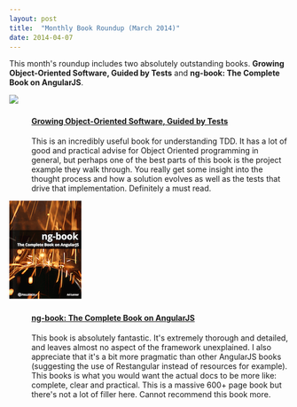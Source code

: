 ```yaml
---
layout: post
title:  "Monthly Book Roundup (March 2014)"
date: 2014-04-07
---
```


This month's roundup includes two absolutely outstanding books. **Growing Object-Oriented Software, Guided by Tests** and **ng-book: The Complete Book on AngularJS**. 

<dl class="books">

  <dt>
	<a href="http://www.amazon.com/gp/product/0321503627/ref=as_li_ss_il?ie=UTF8&camp=1789&creative=390957&creativeASIN=0321503627&linkCode=as2&tag=crabur-20"><img border="0" src="http://ws-na.amazon-adsystem.com/widgets/q?_encoding=UTF8&ASIN=0321503627&Format=_SL160_&ID=AsinImage&MarketPlace=US&ServiceVersion=20070822&WS=1&tag=crabur-20" ></a>
  </dt>
  <dd>
    <h4><a href="http://www.amazon.com/gp/product/0321503627/ref=as_li_ss_tl?ie=UTF8&camp=1789&creative=390957&creativeASIN=0321503627&linkCode=as2&tag=crabur-20">Growing Object-Oriented Software, Guided by Tests</a></h4>
    <p>
	This is an incredibly useful book for understanding TDD. It has a lot of good and practical advise for Object Oriented programming in general,
	but perhaps one of the best parts of this book is the project example they walk through. You really get some insight into the thought process
	and how a solution evolves as well as the tests that drive that implementation. Definitely a must read.
   </p>
  </dd>

  <dt>
	<a href="http://www.ng-book.com"><img src="/images/posts/ng-book.png" /></a>
  </dt>
  <dd>
    <h4><a href="http://www.ng-book.com">ng-book: The Complete Book on AngularJS</a></h4>
    <p>
	This book is absolutely fantastic. It's extremely thorough and detailed, and leaves almost no aspect of the framework unexplained.
	I also appreciate that it's a bit more pragmatic than other AngularJS books (suggesting the use of Restangular instead of resources for example). This books is what you would want the actual docs to be more like: complete, clear and practical.
	This is a massive 600+ page book but there's not a lot of filler here. Cannot recommend this book more.
    </p>
  </dd>

</dl>
